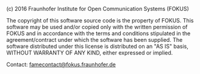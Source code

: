 (c) 2016 Fraunhofer Institute for Open Communication Systems (FOKUS)

The copyright of this software source code is the property of FOKUS. This software may be used and/or copied only with the written permission of FOKUS and in accordance with the terms and conditions stipulated in the agreement/contract under which the software has been supplied. The software distributed under this license is distributed on an "AS IS" basis, WITHOUT WARRANTY OF ANY KIND, either expressed or implied.

Contact: famecontact@fokus.fraunhofer.de

